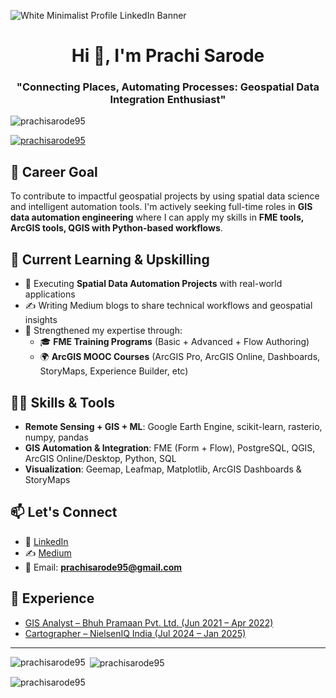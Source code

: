 ![White Minimalist Profile LinkedIn Banner](https://github.com/prachisarode95/prachisarode95/assets/60979131/a9e94a2c-5440-48eb-a219-81f8ff350361)

<h1 align="center">Hi 👋, I'm Prachi Sarode</h1>
<h3 align="center">"Connecting Places, Automating Processes: Geospatial Data Integration Enthusiast"</h3>

<p align="left"> <img src="https://komarev.com/ghpvc/?username=prachisarode95&label=Profile%20views&color=0e75b6&style=flat" alt="prachisarode95" /> </p>

<p align="left"> <a href="https://github.com/ryo-ma/github-profile-trophy"><img src="https://github-profile-trophy.vercel.app/?username=prachisarode95" alt="prachisarode95" /></a> </p>

## 🎯 Career Goal
To contribute to impactful geospatial projects by using spatial data science and intelligent automation tools. I'm actively seeking full-time roles in **GIS data automation engineering** where I can apply my skills in **FME tools, ArcGIS tools, QGIS with Python-based workflows**.

## 🚀 Current Learning & Upskilling
- 🧪 Executing **Spatial Data Automation Projects** with real-world applications  
- ✍️ Writing Medium blogs to share technical workflows and geospatial insights  
- 📜 Strengthened my expertise through:
  - 🎓 **FME Training Programs** (Basic + Advanced + Flow Authoring)  
  - 🌍 **ArcGIS MOOC Courses** (ArcGIS Pro, ArcGIS Online, Dashboards, StoryMaps, Experience Builder, etc)

## 👩‍💻 Skills & Tools
- **Remote Sensing + GIS + ML**: Google Earth Engine, scikit-learn, rasterio, numpy, pandas  
- **GIS Automation & Integration**: FME (Form + Flow), PostgreSQL, QGIS, ArcGIS Online/Desktop, Python, SQL  
- **Visualization**: Geemap, Leafmap, Matplotlib, ArcGIS Dashboards & StoryMaps  

## 📫 Let's Connect
- 🔗 [LinkedIn](https://linkedin.com/in/prachisarode95)    
- ✍️ [Medium](https://medium.com/@prachisarode)  
- 📧 Email: **prachisarode95@gmail.com**

## 💼 Experience
- [GIS Analyst – Bhuh Pramaan Pvt. Ltd. (Jun 2021 – Apr 2022)](https://www.bhuhpramaan.com/)  
- [Cartographer – NielsenIQ India (Jul 2024 – Jan 2025)](https://nielseniq.com/global/en/)

---

<p><img align="left" src="https://github-readme-stats.vercel.app/api/top-langs?username=prachisarode95&show_icons=true&locale=en&layout=compact" alt="prachisarode95" /></p>

<p>&nbsp;<img align="center" src="https://github-readme-stats.vercel.app/api?username=prachisarode95&show_icons=true&locale=en" alt="prachisarode95" /></p>

<p><img align="center" src="https://github-readme-streak-stats.herokuapp.com/?user=prachisarode95&" alt="prachisarode95" /></p>
